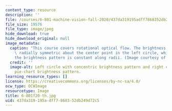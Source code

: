 ```yaml
---
content_type: resource
description: ''
file: /courses/6-801-machine-vision-fall-2020/437da319195adff7868352db249d72c5_6-801f20-th.jpg
file_size: 19576
file_type: image/jpeg
hide_download: true
hide_download_original: null
image_metadata:
  caption: "This course covers rotational optical flow. The brightness pattern is\
    \ radially symmetric about the center point in the left circle, while in the right\_\
    the brightness pattern is constant along radii. (Image courtesy of the instructor.)"
  credit: ''
  image-alt: Left circle with concentric brightness pattern and right circle with
    pie-chart brightness pattern.
learning_resource_types: []
license: https://creativecommons.org/licenses/by-nc-sa/4.0/
ocw_type: OCWImage
resourcetype: Image
title: 6-801f20-th.jpg
uid: 437da319-195a-dff7-8683-52db249d72c5
---
```

